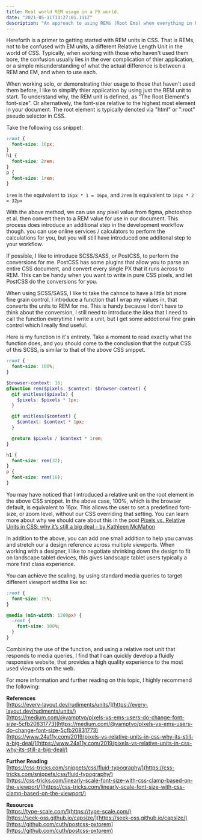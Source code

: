 ```yaml
---
title: Real world REM usage in a PX world.
date: "2021-05-11T13:27:01.111Z"
description: "An approach to using REMs (Root Ems) when everything in handover is in Pixels."
---
```


Hereforth is a primer to getting started with REM units in CSS. That is REMs, not to be confused with EM units, a different Relative Length Unit in the world of CSS. Typically, when working with those who haven't used them bore, the confusion usually lies in the over complication of thier application, or a simple misunderstanding of what the actual difference is between a REM and EM, and when to use each. 

When working solo, or demonstrating thier usage to those that haven't used them before, I like to simplify thier application by using just the REM unit to start. To understand why, the REM unit is defined, as "The Root Element's font-size". Or alternatively, the font-size relative to the highest most element in your document. The root element is typically denoted via "html" or ":root" pseudo selector in CSS.

Take the following css snippet:

```css
:root {
  font-size: 16px;
}
h1 {
  font-size: 2rem;
}
p {
  font-size: 1rem;
}
```

`1rem` is the equivalent to `16px * 1 = 16px`, and `2rem` is equivalent to `16px * 2 = 32px`

With the above method, we can use any pixel value from figma, photoshop et al. then convert them to a REM value for use in our document. This process does introduce an additional step in the development workflow though. you can use online services / calculators to perform the calculations for you, but you will still have introduced one additonal step to your workflow.

If possible, I like to introduce SCSS/SASS, or PostCSS, to perform the conversions for me. PostCSS has some plugins that allow you to parse an entire CSS document, and convert every single PX that it runs across to REM. This can be handy when you want to write in pure CSS pixels, and let PostCSS do the conversions for you.

When using SCSS/SASS, I like to take the cahnce to have a little bit more fine grain control, I introduce a function that I wrap my values in, that converts the units to REM for me. This is handy because I don't have to think about the conversion, I still need to introduce the idea that I need to call the function everytime I write a unit, but I get some addotional fine grain control which I really find useful.

Here is my function in it's entirety. Take a moment to read exactly what the function does, and you should come to the conclusion that the output CSS of this SCSS, is similar to that of the above CSS snippet.

```scss
:root {
  font-size: 100%;
}

$browser-context: 16;
@function rem($pixels, $context: $browser-context) {
  @if unitless($pixels) {
    $pixels: $pixels * 1px;
  }

  @if unitless($context) {
    $context: $context * 1px;
  }

  @return $pixels / $context * 1rem;
}

h1 {
  font-size: rem(32);
}
p {
  font-size: rem(16);
}
```

You may have noticed that I introduced a relative unit on the root element in the above CSS snippet. In the above case, 100%, which is the browser default, is equivalent to 16px. This allows the user to set a predefined font-size, or zoom level, without our CSS overriding that setting. You can learn more about why we should care about this in the post [Pixels vs. Relative Units in CSS: why it’s still a big deal - by Kathleen McMahon](https://www.24a11y.com/2019/pixels-vs-relative-units-in-css-why-its-still-a-big-deal/)

In addition to the above, you can add one small addition to help you canvas and stretch our a design reference across multiple viewports. When working with a designer, I like to negotiate shrinking down the design to fit on landscape tablet devices, this gives landscape tablet users typically a more first class experience.

You can achieve the scaling, by using standard media queries to target different viewport widths like so:

```css
:root {
  font-size: 75%;
}

@media (min-width: 1200px) {
  :root {
    font-size: 100%;
  }
}
```

Combining the use of the function, and using a relative root unit that responds to media queries, I find that I can quickly develop a fluidly responsive website, that provides a high quality experience to the most used viewports on the web.

For more information and further reading on this topic, I highly recommend the following:

**References**
<br/>
[https://every-layout.dev/rudiments/units/](https://every-layout.dev/rudiments/units/)<br/>
[https://medium.com/@vamptvo/pixels-vs-ems-users-do-change-font-size-5cfb20831773](https://medium.com/@vamptvo/pixels-vs-ems-users-do-change-font-size-5cfb20831773)
<br/>
[https://www.24a11y.com/2019/pixels-vs-relative-units-in-css-why-its-still-a-big-deal/](https://www.24a11y.com/2019/pixels-vs-relative-units-in-css-why-its-still-a-big-deal/)

**Further Reading**
<br/>
[https://css-tricks.com/snippets/css/fluid-typography/](https://css-tricks.com/snippets/css/fluid-typography/)
<br/>
[https://css-tricks.com/linearly-scale-font-size-with-css-clamp-based-on-the-viewport/](https://css-tricks.com/linearly-scale-font-size-with-css-clamp-based-on-the-viewport/)

**Resources**
<br/>
[https://type-scale.com/](https://type-scale.com/)
<br/>
[https://seek-oss.github.io/capsize/](https://seek-oss.github.io/capsize/)
<br/>
[https://github.com/cuth/postcss-pxtorem](https://github.com/cuth/postcss-pxtorem)